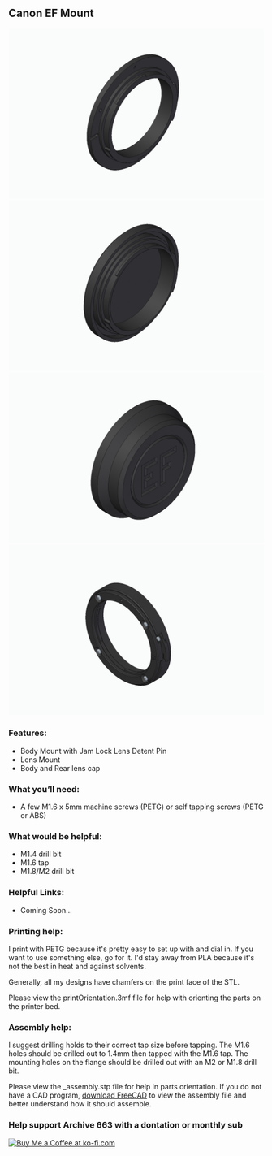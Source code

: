 ## Canon EF Mount

![canonEF_1](https://github.com/Archive-663/lensMounts/blob/main/Canon%20EF/ASSETS/mountLens_canonEF_01.jpg)
![canonEF_2](https://github.com/Archive-663/lensMounts/blob/main/Canon%20EF/ASSETS/mountLens_canonEF_02.jpg)
![canonEF_3](https://github.com/Archive-663/lensMounts/blob/main/Canon%20EF/ASSETS/mountLens_canonEF_03.jpg)
![canonEF_4](https://github.com/Archive-663/lensMounts/blob/main/Canon%20EF/ASSETS/mountLens_canonEF_04.jpg)

### Features:
- Body Mount with Jam Lock Lens Detent Pin
- Lens Mount
- Body and Rear lens cap

### What you’ll need:
- A few M1.6 x 5mm machine screws (PETG) or self tapping screws (PETG or ABS)

### What would be helpful:
- M1.4 drill bit
- M1.6 tap
- M1.8/M2 drill bit

### Helpful Links:
- Coming Soon...

### Printing help:
I print with PETG because it's pretty easy to set up with and dial in. If you want to use something else, go for it. I'd stay away from PLA because it's not the best in heat and against solvents. 

Generally, all my designs have chamfers on the print face of the STL.

Please view the printOrientation.3mf file for help with orienting the parts on the printer bed.

### Assembly help:
I suggest drilling holds to their correct tap size before tapping. The M1.6 holes should be drilled out to 1.4mm then tapped with the M1.6 tap. The mounting holes on the flange should be drilled out with an M2 or M1.8 drill bit.

Please view the _assembly.stp file for help in parts orientation. If you do not have a CAD program, <a href="https://www.freecad.org/downloads.php" target="_blank">download FreeCAD</a> to view the assembly file and better understand how it should assemble.

### Help support Archive 663 with a dontation or monthly sub
<a href='https://ko-fi.com/P5P3MHMSF' target='_blank'><img height='36' style='border:0px;height:36px;' src='https://storage.ko-fi.com/cdn/kofi2.png?v=3' border='0' alt='Buy Me a Coffee at ko-fi.com' /></a>

